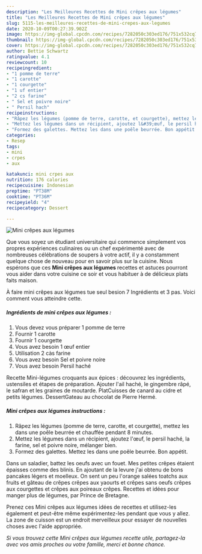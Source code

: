 ```yaml
---
description: "Les Meilleures Recettes de Mini crêpes aux légumes"
title: "Les Meilleures Recettes de Mini crêpes aux légumes"
slug: 5115-les-meilleures-recettes-de-mini-crepes-aux-legumes
date: 2020-10-09T00:27:39.902Z
image: https://img-global.cpcdn.com/recipes/7282050c303ed176/751x532cq70/mini-crepes-aux-legumes-photo-principale-de-la-recette.jpg
thumbnail: https://img-global.cpcdn.com/recipes/7282050c303ed176/751x532cq70/mini-crepes-aux-legumes-photo-principale-de-la-recette.jpg
cover: https://img-global.cpcdn.com/recipes/7282050c303ed176/751x532cq70/mini-crepes-aux-legumes-photo-principale-de-la-recette.jpg
author: Bettie Schwartz
ratingvalue: 4.1
reviewcount: 10
recipeingredient:
- "1 pomme de terre"
- "1 carotte"
- "1 courgette"
- "1 uf entier"
- "2 cs farine"
- " Sel et poivre noire"
- " Persil hach"
recipeinstructions:
- "Râpez les légumes (pomme de terre, carotte, et courgette), mettez les dans une poêle beurrée et chauffée pendant 8 minutes."
- "Mettez les légumes dans un récipient, ajoutez l&#39;œuf, le persil haché, la farine, sel et poivre noire, mélanger bien."
- "Formez des galettes. Mettez les dans une poêle beurrée. Bon appétit."
categories:
- Resep
tags:
- mini
- crpes
- aux

katakunci: mini crpes aux 
nutrition: 176 calories
recipecuisine: Indonesian
preptime: "PT38M"
cooktime: "PT36M"
recipeyield: "4"
recipecategory: Dessert

---
```



![Mini crêpes aux légumes](https://img-global.cpcdn.com/recipes/7282050c303ed176/751x532cq70/mini-crepes-aux-legumes-photo-principale-de-la-recette.jpg)

Que vous soyez un étudiant universitaire qui commence simplement vos propres expériences culinaires ou un chef expérimenté avec de nombreuses célébrations de soupers à votre actif, il y a constamment quelque chose de nouveau pour en savoir plus sur la cuisine. Nous espérons que ces <strong> Mini crêpes aux légumes </strong> recettes et astuces pourront vous aider dans votre cuisine ce soir et vous habituer à de délicieux plats faits maison.

<!--inarticleads1-->

À faire mini crêpes aux légumes tue seul besion 7 Ingrédients et 3 pas. Voici comment vous atteindre cette.

##### Ingrédients de mini crêpes aux légumes :

1. Vous devez vous préparer 1 pomme de terre
1. Fournir 1 carotte
1. Fournir 1 courgette
1. Vous avez besoin 1 œuf entier
1. Utilisation 2 càs farine
1. Vous avez besoin  Sel et poivre noire
1. Vous avez besoin  Persil haché


Recette Mini-légumes croquants aux épices : découvrez les ingrédients, ustensiles et étapes de préparation. Ajouter l&#39;ail haché, le gingembre râpé, le safran et les graines de moutarde. PlatCuisses de canard au cidre et petits légumes. DessertGateau au chocolat de Pierre Hermé. 

<!--inarticleads2-->

##### Mini crêpes aux légumes instructions :

1. Râpez les légumes (pomme de terre, carotte, et courgette), mettez les dans une poêle beurrée et chauffée pendant 8 minutes.
1. Mettez les légumes dans un récipient, ajoutez l&#39;œuf, le persil haché, la farine, sel et poivre noire, mélanger bien.
1. Formez des galettes. Mettez les dans une poêle beurrée. Bon appétit.


Dans un saladier, battez les oeufs avec un fouet. Mes petites crêpes étaient épaisses comme des blinis. En ajoutant de la levure j&#39;ai obtenu de bons pancakes légers et moelleux. On sent un peu l&#39;orange salées toatchs aux fruits et gâteau de crêpes crêpes aux yaourts et crêpes sans oeufs crêpes aux courgettes et crêpes aux poireaux crêpes. Recettes et idées pour manger plus de légumes, par Prince de Bretagne. 

<!--inarticleads1-->

<p>
Prenez ces Mini crêpes aux légumes idées de recettes et utilisez-les également et peut-être même expérimentez-les pendant que vous y allez. La zone de cuisson est un endroit merveilleux pour essayer de nouvelles choses avec l'aide appropriée.
</p>

<p>
<i>Si vous trouvez cette Mini crêpes aux légumes recette utile, partagez-la avec vos amis proches ou votre famille, merci et bonne chance.</i>
</p>
